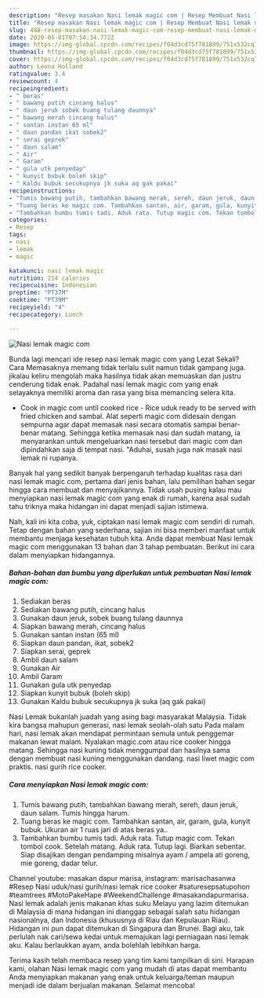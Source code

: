 ```yaml
---
description: "Resep masakan Nasi lemak magic com | Resep Membuat Nasi lemak magic com Yang Lezat"
title: "Resep masakan Nasi lemak magic com | Resep Membuat Nasi lemak magic com Yang Lezat"
slug: 488-resep-masakan-nasi-lemak-magic-com-resep-membuat-nasi-lemak-magic-com-yang-lezat
date: 2020-05-01T07:54:34.772Z
image: https://img-global.cpcdn.com/recipes/f04d3cd75f781899/751x532cq70/nasi-lemak-magic-com-foto-resep-utama.jpg
thumbnail: https://img-global.cpcdn.com/recipes/f04d3cd75f781899/751x532cq70/nasi-lemak-magic-com-foto-resep-utama.jpg
cover: https://img-global.cpcdn.com/recipes/f04d3cd75f781899/751x532cq70/nasi-lemak-magic-com-foto-resep-utama.jpg
author: Leona Holland
ratingvalue: 3.4
reviewcount: 4
recipeingredient:
- " beras"
- " bawang putih cincang halus"
- " daun jeruk sobek buang tulang daunnya"
- " bawang merah cincang halus"
- " santan instan 65 ml"
- " daun pandan ikat sobek2"
- " serai geprek"
- " daun salam"
- " Air"
- " Garam"
- " gula utk penyedap"
- " kunyit bubuk boleh skip"
- " Kaldu bubuk secukupnya jk suka aq gak pakai"
recipeinstructions:
- "Tumis bawang putih, tambahkan bawang merah, sereh, daun jeruk, daun salam. Tumis hingga harum."
- "Tuang beras ke magic com. Tambahkan santan, air, garam, gula, kunyit bubuk. Ukuran air 1 ruas jari di atas beras ya.."
- "Tambahkan bumbu tumis tadi. Aduk rata. Tutup magic com. Tekan tombol cook. Setelah matang. Aduk rata. Tutup lagi. Biarkan sebentar. Siap disajikan dengan pendamping misalnya ayam / ampela ati goreng, mie goreng, dadar telur."
categories:
- Resep
tags:
- nasi
- lemak
- magic

katakunci: nasi lemak magic 
nutrition: 214 calories
recipecuisine: Indonesian
preptime: "PT37M"
cooktime: "PT39M"
recipeyield: "4"
recipecategory: Lunch

---
```



![Nasi lemak magic com](https://img-global.cpcdn.com/recipes/f04d3cd75f781899/751x532cq70/nasi-lemak-magic-com-foto-resep-utama.jpg)

Bunda lagi mencari ide resep nasi lemak magic com yang Lezat Sekali? Cara Memasaknya memang tidak terlalu sulit namun tidak gampang juga. jikalau keliru mengolah maka hasilnya tidak akan memuaskan dan justru cenderung tidak enak. Padahal nasi lemak magic com yang enak selayaknya memiliki aroma dan rasa yang bisa memancing selera kita.

- Cook in magic com until cooked rice - Rice uduk ready to be served with fried chicken and sambal. Alat seperti magic com didesain dengan sempurna agar dapat memasak nasi secara otomatis sampai benar-benar matang. Sehingga ketika memasak nasi dan sudah matang, ia menyarankan untuk mengeluarkan nasi tersebut dari magic com dan dipindahkan saja di tempat nasi. &#34;Aduhai, susah juga nak masak nasi lemak ni rupanya.

Banyak hal yang sedikit banyak berpengaruh terhadap kualitas rasa dari nasi lemak magic com, pertama dari jenis bahan, lalu pemilihan bahan segar hingga cara membuat dan menyajikannya. Tidak usah pusing kalau mau menyiapkan nasi lemak magic com yang enak di rumah, karena asal sudah tahu triknya maka hidangan ini dapat menjadi sajian istimewa.


Nah, kali ini kita coba, yuk, ciptakan nasi lemak magic com sendiri di rumah. Tetap dengan bahan yang sederhana, sajian ini bisa memberi manfaat untuk membantu menjaga kesehatan tubuh kita. Anda dapat membuat Nasi lemak magic com menggunakan 13 bahan dan 3 tahap pembuatan. Berikut ini cara dalam menyiapkan hidangannya.

<!--inarticleads1-->

##### Bahan-bahan dan bumbu yang diperlukan untuk pembuatan Nasi lemak magic com:

1. Sediakan  beras
1. Sediakan  bawang putih, cincang halus
1. Gunakan  daun jeruk, sobek buang tulang daunnya
1. Siapkan  bawang merah, cincang halus
1. Gunakan  santan instan (65 ml)
1. Siapkan  daun pandan, ikat, sobek2
1. Siapkan  serai, geprek
1. Ambil  daun salam
1. Gunakan  Air
1. Ambil  Garam
1. Gunakan  gula utk penyedap
1. Siapkan  kunyit bubuk (boleh skip)
1. Gunakan  Kaldu bubuk secukupnya jk suka (aq gak pakai)


Nasi Lemak bukanlah juadah yang asing bagi masyarakat Malaysia. Tidak kira bangsa mahupun generasi, nasi lemak seolah-olah satu Pada malam hari, nasi lemak akan mendapat permintaan semula untuk penggemar makanan lewat malam. Nyalakan magic.com atau rice cooker hingga matang. Sehingga nasi kuning tidak menggumpal dan hasilnya sama dengan membuat nasi kuning menggunakan dandang. nasi liwet magic com praktis. nasi gurih rice cooker. 

<!--inarticleads2-->

##### Cara menyiapkan Nasi lemak magic com:

1. Tumis bawang putih, tambahkan bawang merah, sereh, daun jeruk, daun salam. Tumis hingga harum.
1. Tuang beras ke magic com. Tambahkan santan, air, garam, gula, kunyit bubuk. Ukuran air 1 ruas jari di atas beras ya..
1. Tambahkan bumbu tumis tadi. Aduk rata. Tutup magic com. Tekan tombol cook. Setelah matang. Aduk rata. Tutup lagi. Biarkan sebentar. Siap disajikan dengan pendamping misalnya ayam / ampela ati goreng, mie goreng, dadar telur.


Channel youtube: masakan dapur marisa, instagram: marisachasanwa #Resep Nasi uduk/nasi gurih/nasi lemak rice cooker #saturesepsatupohon #teamtrees #MotoPakeHape #WeekendChallenge #masakandapurmarisa. Nasi lemak adalah jenis makanan khas suku Melayu yang lazim ditemukan di Malaysia di mana hidangan ini dianggap sebagai salah satu hidangan nasionalnya, dan Indonesia (khususnya di Riau dan Kepulauan Riau). Hidangan ini pun dapat ditemukan di Singapura dan Brunei. Bagi aku, tak perlulah nak cari/sewa kedai untuk memajukan lagi perniagaan nasi lemak aku. Kalau berlaukkan ayam, anda bolehlah lebihkan harga. 

Terima kasih telah membaca resep yang tim kami tampilkan di sini. Harapan kami, olahan Nasi lemak magic com yang mudah di atas dapat membantu Anda menyiapkan makanan yang enak untuk keluarga/teman maupun menjadi ide dalam berjualan makanan. Selamat mencoba!
